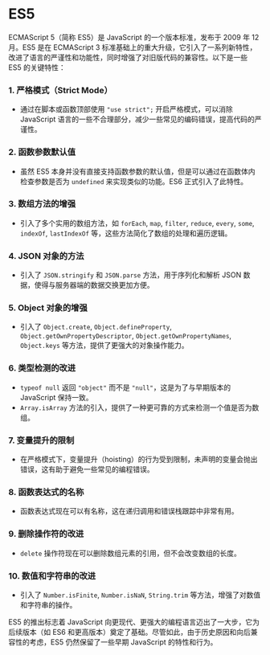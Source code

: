 # ES5

ECMAScript 5（简称 ES5）是 JavaScript 的一个版本标准，发布于 2009 年 12 月。ES5 是在 ECMAScript 3 标准基础上的重大升级，它引入了一系列新特性，改进了语言的严谨性和功能性，同时增强了对旧版代码的兼容性。以下是一些 ES5 的关键特性：

### 1. 严格模式（Strict Mode）

- 通过在脚本或函数顶部使用 `"use strict";` 开启严格模式，可以消除 JavaScript 语言的一些不合理部分，减少一些常见的编码错误，提高代码的严谨性。

### 2. 函数参数默认值

- 虽然 ES5 本身并没有直接支持函数参数的默认值，但是可以通过在函数体内检查参数是否为 `undefined` 来实现类似的功能。ES6 正式引入了此特性。

### 3. 数组方法的增强

- 引入了多个实用的数组方法，如 `forEach`, `map`, `filter`, `reduce`, `every`, `some`, `indexOf`, `lastIndexOf` 等，这些方法简化了数组的处理和遍历逻辑。

### 4. JSON 对象的方法

- 引入了 `JSON.stringify` 和 `JSON.parse` 方法，用于序列化和解析 JSON 数据，使得与服务器端的数据交换更加方便。

### 5. Object 对象的增强

- 引入了 `Object.create`, `Object.defineProperty`, `Object.getOwnPropertyDescriptor`, `Object.getOwnPropertyNames`, `Object.keys` 等方法，提供了更强大的对象操作能力。

### 6. 类型检测的改进

- `typeof null` 返回 `"object"` 而不是 `"null"`，这是为了与早期版本的 JavaScript 保持一致。
- `Array.isArray` 方法的引入，提供了一种更可靠的方式来检测一个值是否为数组。

### 7. 变量提升的限制

- 在严格模式下，变量提升（hoisting）的行为受到限制，未声明的变量会抛出错误，这有助于避免一些常见的编程错误。

### 8. 函数表达式的名称

- 函数表达式现在可以有名称，这在递归调用和错误栈跟踪中非常有用。

### 9. 删除操作符的改进

- `delete` 操作符现在可以删除数组元素的引用，但不会改变数组的长度。

### 10. 数值和字符串的改进

- 引入了 `Number.isFinite`, `Number.isNaN`, `String.trim` 等方法，增强了对数值和字符串的操作。

ES5 的推出标志着 JavaScript 向更现代、更强大的编程语言迈出了一大步，它为后续版本（如 ES6 和更高版本）奠定了基础。尽管如此，由于历史原因和向后兼容性的考虑，ES5 仍然保留了一些早期 JavaScript 的特性和行为。

